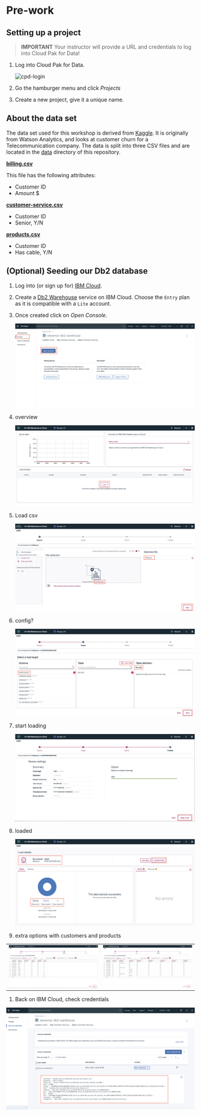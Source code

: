 # Pre-work

## Setting up a project

> **IMPORTANT** Your instructor will provide a URL and credentials to log into Cloud Pak for Data!

1. Log into Cloud Pak for Data.

   ![cpd-login](../.gitbook/assets/project/cpd-login.png)

1. Go the hamburger menu and click *Projects*

1. Create a new project, give it a unique name.

## About the data set

The data set used for this workshop is derived from [Kaggle](https://www.kaggle.com/blastchar/telco-customer-churn). It is originally from Watson Analytics, and looks at customer churn for a Telecommunication company. The data is split into three CSV files and are located in the [data](../../data) directory of this repository.

**[billing.csv](billing.csv)**

This file has the following attributes:

* Customer ID
* Amount $

**[customer-service.csv](customer-service.csv)**

* Customer ID
* Senior, Y/N

**[products.csv](products.csv)**

* Customer ID
* Has cable, Y/N

## (Optional) Seeding our Db2 database

1. Log into (or sign up for) [IBM Cloud](https://cloud.ibm.com).

1. Create a [Db2 Warehouse](https://cloud.ibm.com/catalog/services/db2-warehouse) service on IBM Cloud. Choose the `Entry` plan as it is compatible with a `Lite` account.

1. Once created click on *Open Console*.

   ![db2-1-cloud-launch](../.gitbook/assets/images/db2/db2-1-cloud-launch.png)

1. overview

   ![db2-2-console-overview](../.gitbook/assets/images/db2/db2-2-console-overview.png)

1. Load csv

   ![db2-3-csv-find](../.gitbook/assets/images/db2/db2-3-csv-find.png)

1. config?

   ![db2-4-csv-config](../.gitbook/assets/images/db2/db2-4-csv-config.png)

1. start loading

   ![db2-5-csv-preload](../.gitbook/assets/images/db2/db2-5-csv-preload.png)

1. loaded

   ![db2-6-csv-loaded](../.gitbook/assets/images/db2/db2-6-csv-loaded.png)

1. extra options with customers and products

  |   |   |
  | - | - |
  | ![db2-7-csv-config-customers](../.gitbook/assets/images/db2/db2-7-csv-config-customers.png) | ![db2-8-csv-config-products](../.gitbook/assets/images/db2/db2-8-csv-config-products.png) |

1. Back on IBM Cloud, check credentials

  ![db2-cloud-credentials](../.gitbook/assets/images/db2/db2-cloud-credentials.png)
